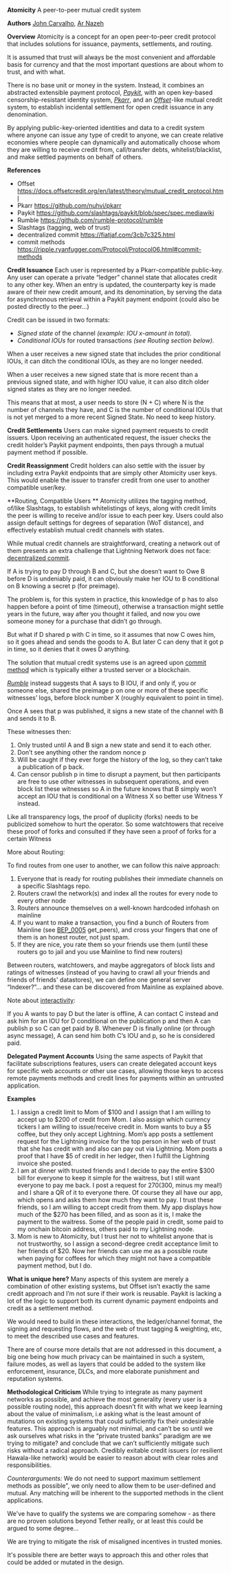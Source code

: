 
**Atomicity**
A peer-to-peer mutual credit system

**Authors**
[John Carvalho](https://github.com/BitcoinErrorLog), [Ar Nazeh](https://github.com/Nuhvi)

**Overview**
Atomicity is a concept for an open peer-to-peer credit protocol that includes solutions for issuance, payments, settlements, and routing. 

It is assumed that trust will always be the most convenient and affordable basis for currency and that the most important questions are about whom to trust, and with what. 

There is no base unit or money in the system. Instead, it combines an abstracted extensible payment protocol, *[Paykit](https://github.com/slashtags/paykit/blob/spec/spec.mediawiki)*, with an open key-based censorship-resistant identity system, *[Pkarr](https://github.com/nuhvi/pkarr)*, and an *[Offset](https://docs.offsetcredit.org/en/latest/theory/mutual_credit_protocol.html)*-like mutual credit system, to establish incidental settlement for open credit issuance in any denomination.

By applying public-key-oriented identities and data to a credit system where anyone can issue any type of credit to anyone, we can create relative economies where people can dynamically and automatically choose whom they are willing to receive credit from, call/transfer debts, whitelist/blacklist, and make settled payments on behalf of others.

**References**
- Offset https://docs.offsetcredit.org/en/latest/theory/mutual_credit_protocol.html
- Pkarr https://github.com/nuhvi/pkarr
- Paykit https://github.com/slashtags/paykit/blob/spec/spec.mediawiki
- Rumble https://github.com/rumble-protocol/rumble
- Slashtags (tagging, web of trust)
- decentralized commit https://fiatjaf.com/3cb7c325.html
- commit methods https://ripple.ryanfugger.com/Protocol/Protocol06.html#commit-methods

**Credit Issuance**
Each user is represented by a Pkarr-compatible public-key. Any user can operate a private “ledger” channel state that allocates credit to any other key. When an entry is updated, the counterparty key is made aware of their new credit amount, and its denomination, by serving the data for asynchronous retrieval within a Paykit payment endpoint (could also be posted directly to the peer…)

Credit can be issued in two formats:

- *Signed state* of the channel *(example: IOU x-amount in total).*
- *Conditional IOUs* for routed transactions *(see Routing section below).*

When a user receives a new signed state that includes the prior conditional IOUs, it can ditch the conditional IOUs, as they are no longer needed.

When a user receives a new signed state that is more recent than a previous signed state, and with higher IOU value, it can also ditch older signed states as they are no longer needed.

This means that at most, a user needs to store (N + C) where N is the number of channels they have, and C is the number of conditional IOUs that is not yet merged to a more recent Signed State. No need to keep history.

**Credit Settlements**
Users can make signed payment requests to credit issuers. Upon receiving an authenticated request, the issuer checks the credit holder’s Paykit payment endpoints, then pays through a mutual payment method if possible.

**Credit Reassignment** 
Credit holders can also settle with the issuer by including extra Paykit endpoints that are simply other Atomicity user keys. This would enable the issuer to transfer credit from one user to another compatible user/key. 

**Routing, Compatible Users **
Atomicity utilizes the tagging method, of/like Slashtags, to establish whitelistings of keys, along with credit limits the peer is willing to receive and/or issue to each peer key. Users could also assign default settings for degrees of separation (WoT distance), and effectively establish mutual credit channels with states. 

While mutual credit channels are straightforward, creating a network out of them presents an extra challenge that Lightning Network does not face: [decentralized commit](https://fiatjaf.com/3cb7c325.html).

If A is trying to pay D through B and C, but she doesn’t want to Owe B before D is undeniably paid, it can obviously make her IOU to B conditional on B knowing a secret p (for preimage).

The problem is, for this system in practice, this knowledge of p has to also happen before a point of time (timeout), otherwise a transaction might settle years in the future, way after you thought it failed, and now you owe someone money for a purchase that didn’t go through.

But what if D shared p with C in time, so it assumes that now C owes him, so it goes ahead and sends the goods to A. But later C can deny that it got p in time, so it denies that it owes D anything.

The solution that mutual credit systems use is an agreed upon [commit method](https://ripple.ryanfugger.com/Protocol/Protocol06.html#commit-methods) which is typically either a trusted server or a blockchain.

[*Rumble*](https://github.com/rumble-protocol/rumble?tab=readme-ov-file#witness-commit-method) instead suggests that A says to B IOU, if and only if, you or someone else, shared the preimage p on one or more of these specific witnesses’ logs, before block number X (roughly equivalent to point in time).

Once A sees that p was published, it signs a new state of the channel with B and sends it to B.

These witnesses then:

1. Only trusted until A and B sign a new state and send it to each other.
2. Don’t see anything other the random nonce p 
3. Will be caught if they ever forge the history of the log, so they can’t take a publication of p back.
4. Can censor publish p in time to disrupt a payment, but then participants are free to use other witnesses in subsequent operations, and even block list these witnesses so A in the future knows that B simply won’t accept an IOU that is conditional on a Witness X so better use Witness Y instead.

Like all transparency logs, the proof of duplicity (forks) needs to be publicized somehow to hurt the operator. So some watchtowers that receive these proof of forks and consulted if they have seen a proof of forks for a certain Witness 

More about Routing:

To find routes from one user to another, we can follow this naive approach:

1. Everyone that is ready for routing publishes their immediate channels on a specific Slashtags repo.
2. Routers crawl the network(s) and index all the routes for every node to every other node
3. Routers announce themselves on a well-known hardcoded infohash on mainline
4. If you want to make a transaction, you find a bunch of Routers from Mainline (see [BEP_0005](https://www.bittorrent.org/beps/bep_0005.html) get_peers), and cross your fingers that one of them is an honest router, not just spam.
5. If they are nice, you rate them so your friends use them (until these routers go to jail and you use Mainline to find new routers)

Between routers, watchtowers, and maybe aggregators of block lists and ratings of witnesses (instead of you having to crawl all your friends and friends of friends' datastores), we can define one general server “Indexer?”... and these can be discovered from Mainline as explained above.

Note about [interactivity](https://github.com/rumble-protocol/rumble?tab=readme-ov-file#non-interactivity):

If you A wants to pay D but the later is offline, A can contact C instead and ask him for an IOU for D conditional on the publication p and then A can publish p so C can get paid by B. Whenever D is finally online (or through async message), A can send him both C’s IOU and p, so he is considered paid. 

**Delegated Payment Accounts**
Using the same aspects of Paykit that facilitate subscriptions features, users can create delegated account keys for specific web accounts or other use cases, allowing those keys to access remote payments methods and credit lines for payments within an untrusted application.

**Examples**

1. I assign a credit limit to Mom of $100 and I assign that I am willing to accept up to $200 of credit from Mom. I also assign which currency tickers I am willing to issue/receive credit in.  Mom wants to buy a $5 coffee, but they only accept Lightning. Mom’s app posts a settlement request for the Lightning invoice for the top person in her web of trust that she has credit with and also can pay out via Lightning. Mom posts a proof that I have $5 of credit in her ledger, then I fulfill the Lightning invoice she posted.
2. I am at dinner with trusted friends and I decide to pay the entire $300 bill for everyone to keep it simple for the waitress, but I still want everyone to pay me back. I post a request for $270 ($300, minus my meal!) and I share a QR of it to everyone there. Of course they all have our app, which opens and asks them how much they want to pay. I trust these friends, so I am willing to accept credit from them. My app displays how much of the $270 has been filled, and as soon as it is, I make the payment to the waitress. Some of the people paid in credit, some paid to my onchain bitcoin address, others paid to my Lightning node.
3. Mom is new to Atomicity, but I trust her not to whitelist anyone that is not trustworthy, so I assign a second-degree credit acceptance limit to her friends of $20. Now her friends can use me as a possible route when paying for coffees for which they might not have a compatible payment method, but I do. 

**What is unique here?**
Many aspects of this system are merely a combination of other existing systems, but Offset isn’t exactly the same credit approach and I’m not sure if their work is reusable. Paykit is lacking a lot of the logic to support both its current dynamic payment endpoints and credit as a settlement method. 

We would need to build in these interactions, the ledger/channel format, the signing and requesting flows, and the web of trust tagging & weighting, etc, to meet the described use cases and features.

There are of course more details that are not addressed in this document, a big one being how much privacy can be maintained in such a system, failure modes, as well as layers that could be added to the system like enforcement, insurance, DLCs, and more elaborate punishment and reputation systems. 

**Methodological Criticism** 
While trying to integrate as many payment networks as possible, and achieve the most generality (every user is a possible routing node), this approach doesn’t fit with what we keep learning about the value of minimalism, i.e asking what is the least amount of mutations on existing systems that could sufficiently fix their undesirable features. This approach is arguably not minimal, and can’t be so until we ask ourselves what risks in the “private trusted banks” paradigm are we trying to mitigate? and conclude that we can’t sufficiently mitigate such risks without a radical approach. Credibly exitable credit issuers (or resilient Hawala-like network) would be easier to reason about with clear roles and responsibilities.

*Counterarguments:*
We do not need to support maximum settlement methods as possible", we only need to allow them to be user-defined and mutual. Any matching will be inherent to the supported methods in the client applications. 

We've have to qualify the systems we are comparing somehow - as there are no proven solutions beyond Tether really, or at least this could be argued to some degree...

We are trying to mitigate the risk of misaligned incentives in trusted monies.

It's possible there are better ways to approach this and other roles that could be added or mutated in the design.
